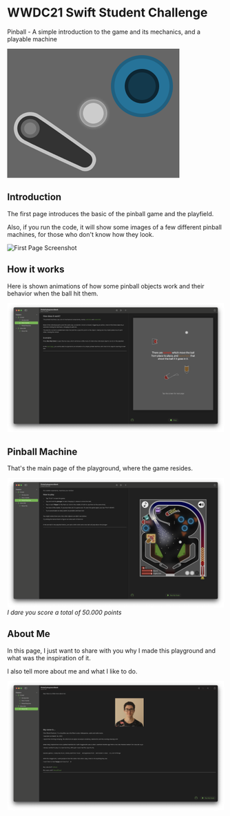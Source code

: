 # WWDC21 Swift Student Challenge

Pinball - A simple introduction to the game and its mechanics, and a playable machine

![Pinball Cover](Pinball.playgroundbook/Contents/PrivateResources/PinballCover.png)


## Introduction

The first page introduces the basic of the pinball game and the playfield.

Also, if you run the code, it will show some images of a few different pinball machines, for those who don't know how they look.

![First Page Screenshot](screenshots/chapter1_page1.png)


## How it works

Here is shown animations of how some pinball objects work and their behavior when the ball hit them.

![Second Page Screenshot](screenshots/chapter1_page2.png)


## Pinball Machine

That's the main page of the playground, where the game resides.

![Third Page Screenshot](screenshots/chapter1_page3.png)
_I dare you score a total of 50.000 points_


## About Me

In this page, I just want to share with you why I made this playground and what was the inspiration of it.

I also tell more about me and what I like to do.

![About Me Page](screenshots/chapter2_page1.png)
